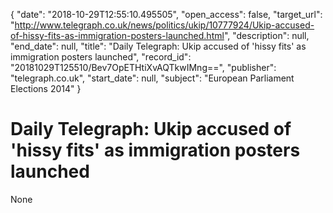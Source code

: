 {
  "date": "2018-10-29T12:55:10.495505", 
  "open_access": false, 
  "target_url": "http://www.telegraph.co.uk/news/politics/ukip/10777924/Ukip-accused-of-hissy-fits-as-immigration-posters-launched.html", 
  "description": null, 
  "end_date": null, 
  "title": "Daily Telegraph: Ukip accused of 'hissy fits' as immigration posters launched", 
  "record_id": "20181029T125510/Bev7OpETHtiXvAQTkwIMng==", 
  "publisher": "telegraph.co.uk", 
  "start_date": null, 
  "subject": "European Parliament Elections 2014"
}

# Daily Telegraph: Ukip accused of 'hissy fits' as immigration posters launched

None